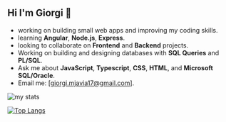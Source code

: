 ## Hi I'm Giorgi 👋

-  working on building small web apps and improving my coding skills.
-  learning **Angular**, **Node.js**, **Express**.
-  looking to collaborate on **Frontend** and **Backend** projects.
-  Working on building and designing databases with **SQL Queries** and **PL/SQL**.
-  Ask me about **JavaScript**, **Typescript**, **CSS**, **HTML**, and **Microsoft SQL/Oracle**.
-  Email me: [giorgi.mjavia17@gmail.com].

<img alt="my stats" src="https://github-readme-stats.vercel.app/api?username=giorgimjavia"/>

[![Top Langs](https://github-readme-stats.vercel.app/api/top-langs/?username=giorgimjavia&layout=compact)](https://github.com/giorgimjavia&layout=compact/github-readme-stats)




